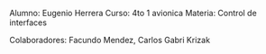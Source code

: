 Alumno: Eugenio Herrera Curso: 4to 1 avionica Materia: Control de interfaces

Colaboradores: Facundo Mendez, Carlos Gabri Krizak
